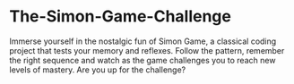 # The-Simon-Game-Challenge
Immerse yourself in the nostalgic fun of Simon Game, a classical coding project that tests your memory and reflexes. Follow the pattern, remember the right sequence and watch as the game challenges you to reach new levels of mastery. Are you up for the challenge?
